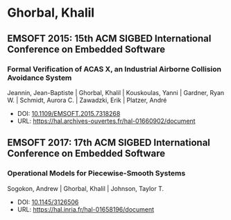 # Ghorbal, Khalil

## EMSOFT 2015: 15th ACM SIGBED International Conference on Embedded Software

### Formal Verification of ACAS X, an Industrial Airborne Collision Avoidance System
Jeannin, Jean-Baptiste | Ghorbal, Khalil | Kouskoulas, Yanni | Gardner, Ryan W. | Schmidt, Aurora C. | Zawadzki, Erik | Platzer, André
* DOI: [10.1109/EMSOFT.2015.7318268](https://doi.org/10.1109/EMSOFT.2015.7318268)
* URL: <https://hal.archives-ouvertes.fr/hal-01660902/document>

## EMSOFT 2017: 17th ACM SIGBED International Conference on Embedded Software

### Operational Models for Piecewise-Smooth Systems
Sogokon, Andrew | Ghorbal, Khalil | Johnson, Taylor T.
* DOI: [10.1145/3126506](https://doi.org/10.1145/3126506)
* URL: <https://hal.inria.fr/hal-01658196/document>

